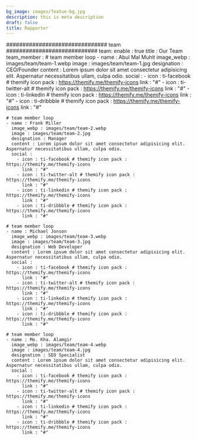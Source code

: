 ```yaml
---
bg_image: images/featue-bg.jpg
description: this is meta description
draft: false
title: Rapporter
---
```


############################### team ############################
team:
  enable : true
  title : Our Team
  team_member :
    # team member loop
    - name : Abul Mal Muhit
      image_webp : images/team/team-1.webp
      image : images/team/team-1.jpg
      designation : CEO/Founder
      content : Lorem ipsum dolor sit amet consectetur adipisicing elit. Aspernatur necessitatibus ullam, culpa odio.
      social :
        - icon : ti-facebook # themify icon pack : https://themify.me/themify-icons
          link : "#"
        - icon : ti-twitter-alt # themify icon pack : https://themify.me/themify-icons
          link : "#"
        - icon : ti-linkedin # themify icon pack : https://themify.me/themify-icons
          link : "#"
        - icon : ti-dribbble # themify icon pack : https://themify.me/themify-icons
          link : "#"
        
    # team member loop
    - name : Frank Miller
      image_webp : images/team/team-2.webp
      image : images/team/team-2.jpg
      designation : Manager
      content : Lorem ipsum dolor sit amet consectetur adipisicing elit. Aspernatur necessitatibus ullam, culpa odio.
      social :
        - icon : ti-facebook # themify icon pack : https://themify.me/themify-icons
          link : "#"
        - icon : ti-twitter-alt # themify icon pack : https://themify.me/themify-icons
          link : "#"
        - icon : ti-linkedin # themify icon pack : https://themify.me/themify-icons
          link : "#"
        - icon : ti-dribbble # themify icon pack : https://themify.me/themify-icons
          link : "#"
        
    # team member loop
    - name : Michael Jonson
      image_webp : images/team/team-3.webp
      image : images/team/team-3.jpg
      designation : Web Developer
      content : Lorem ipsum dolor sit amet consectetur adipisicing elit. Aspernatur necessitatibus ullam, culpa odio.
      social :
        - icon : ti-facebook # themify icon pack : https://themify.me/themify-icons
          link : "#"
        - icon : ti-twitter-alt # themify icon pack : https://themify.me/themify-icons
          link : "#"
        - icon : ti-linkedin # themify icon pack : https://themify.me/themify-icons
          link : "#"
        - icon : ti-dribbble # themify icon pack : https://themify.me/themify-icons
          link : "#"
        
    # team member loop
    - name : Mo. Kha. Alamgir
      image_webp : images/team/team-4.webp
      image : images/team/team-4.jpg
      designation : SEO Specialist
      content : Lorem ipsum dolor sit amet consectetur adipisicing elit. Aspernatur necessitatibus ullam, culpa odio.
      social :
        - icon : ti-facebook # themify icon pack : https://themify.me/themify-icons
          link : "#"
        - icon : ti-twitter-alt # themify icon pack : https://themify.me/themify-icons
          link : "#"
        - icon : ti-linkedin # themify icon pack : https://themify.me/themify-icons
          link : "#"
        - icon : ti-dribbble # themify icon pack : https://themify.me/themify-icons
          link : "#"
